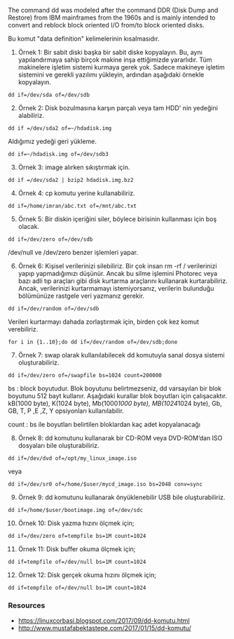  
The command dd was modeled after the command DDR (Disk Dump and Restore) from IBM mainframes from the 1960s and is mainly intended to convert and reblock block oriented I/O from/to block oriented disks.

Bu komut "data definition" kelimelerinin kısalmasıdır.


 
 
1. Örnek 1: Bir sabit diski başka bir sabit diske kopyalayın. Bu, aynı yapılandırmaya sahip birçok makine inşa ettiğimizde yararlıdır. Tüm makinelere işletim sistemi kurmaya gerek yok. Sadece makineye işletim sistemini ve gerekli yazılımı yükleyin, ardından aşağıdaki örnekle kopyalayın.

```	
dd if=/dev/sda of=/dev/sdb
```

2. Örnek 2: Disk bozulmasına karşın parçalı veya tam HDD' nin yedeğini alabiliriz.

```
dd if =/dev/sda2 of=~/hdadisk.img
```

Aldığımız yedeği geri yükleme.
```
dd if=~/hdadisk.img of=/dev/sdb3
```

3. Örnek 3: image alırken sıkıştırmak için.

```
dd if =/dev/sda2 | bzip2 hdadisk.img.bz2
```

4. Örnek 4: cp komutu yerine kullanabiliriz.

```
dd if=/home/imran/abc.txt of=/mnt/abc.txt
```
5. Örnek 5: Bir diskin içeriğini siler, böylece birisinin kullanması için boş olacak.

```
dd if=/dev/zero of=/dev/sdb
```
/dev/null ve /dev/zero benzer işlemleri yapar.


6. Örnek 6: Kişisel verilerinizi silebiliriz. Bir çok insan rm -rf / verilerinizi yapıp yapmadığımızı düşünür. Ancak bu silme işlemini Photorec veya bazı adli tıp araçları gibi disk kurtarma araçlarını kullanarak kurtarabiliriz. Ancak, verilerinizi kurtarmamayı istemiyorsanız, verilerin bulunduğu bölümünüze rastgele veri yazmanız gerekir.

```
dd if=/dev/random of=/dev/sdb
```
Verileri kurtarmayı dahada zorlaştırmak için, birden çok kez komut verebiliriz.
```
for i in {1..10};do dd if=/dev/random of=/dev/sdb;done
```

7. Örnek 7: swap olarak kullanılabilecek dd komutuyla sanal dosya sistemi oluşturabiliriz.

```
dd if=/dev/zero of=/swapfile bs=1024 count=200000
```
bs : block boyutudur. Blok boyutunu belirtmezseniz, dd varsayılan bir blok boyutunu 512 bayt kullanır. Aşağıdaki kurallar blok boyutları için çalışacaktır. kB(1000 byte), K(1024 byte), Mb(1000*1000 byte), MB(1024*1024 byte), Gb, GB, T, P ,E ,Z, Y opsiyonları kullanılabilir.

count : bs ile boyutları belirtilen bloklardan kaç adet kopyalanacağı


8. Örnek 8: dd komutunu kullanarak bir CD-ROM veya DVD-ROM’dan ISO dosyaları bile oluşturabiliriz.

```
dd if=/dev/dvd of=/opt/my_linux_image.iso
```

veya

```
dd if=/dev/sr0 of=/home/$user/mycd_image.iso bs=2048 conv=sync
```

9. Örnek 9: dd komutunu kullanarak önyüklenebilir USB bile oluşturabiliriz.

```
dd if=/home/$user/bootimage.img of=/dev/sdc
```

10. Örnek 10: Disk yazma hızını ölçmek için;

```
dd if=/dev/zero of=tempfile bs=1M count=1024
```

11. Örnek 11: Disk buffer okuma ölçmek için;

```
dd if=tempfile of=/dev/null bs=1M count=1024

```

12. Örnek 12: Disk gerçek okuma hızını ölçmek için;

```/sbin/sysctl -w vm.drop_caches=3
dd if=tempfile of=/dev/null bs=1M count=1024
```

### Resources

- https://linuxcorbasi.blogspot.com/2017/09/dd-komutu.html
- http://www.mustafabektastepe.com/2017/01/15/dd-komutu/

 

